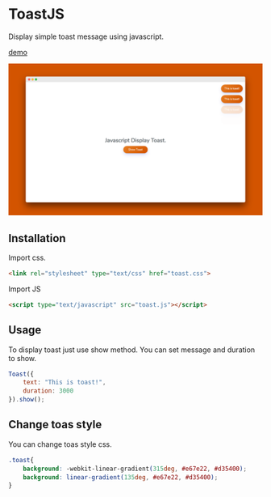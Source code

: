 # ToastJS
Display simple toast message using javascript.

[demo](https://ar-android.github.io/toast-js/)

<img src="https://github.com/ar-android/toast-js/raw/master/toast-js.png" alt="ToastJS">

## Installation
Import css.
```html
<link rel="stylesheet" type="text/css" href="toast.css">
```

Import JS
```html
<script type="text/javascript" src="toast.js"></script>
```

## Usage
To display toast just use show method. You can set message and duration to show.
```javascript
Toast({
    text: "This is toast!",
    duration: 3000
}).show();
```

## Change toas style
You can change toas style css.
```css
.toast{
    background: -webkit-linear-gradient(315deg, #e67e22, #d35400);
    background: linear-gradient(135deg, #e67e22, #d35400);
}
```
